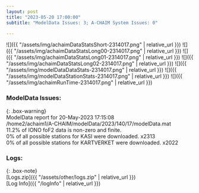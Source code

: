 ```yaml
---
layout: post
title: "2023-05-20 17:00:00"
subtitle: "ModelData Issues: 3; A-CHAIM System Issues: 0"

---
```


![]({{ "/assets/img/achaimDataStatsShort-2314017.png" | relative_url }})
![]({{ "/assets/img/achaimDataStatsLong00-2314017.png" | relative_url }})
![]({{ "/assets/img/achaimDataStatsLong01-2314017.png" | relative_url }})
![]({{ "/assets/img/achaimDataStatsLong02-2314017.png" | relative_url }})
![]({{ "/assets/img/modelDataDataStats-2314017.png" | relative_url }})
![]({{ "/assets/img/modelDataStationStats-2314017.png" | relative_url }})
![]({{ "/assets/img/achaimRunTime-2314017.png" | relative_url }})


### ModelData Issues:  
  
{: .box-warning}  
 ModelData report for 20-May-2023 17:15:08   
 /home2/achaim1/A-CHAIM/modelData/2023/140/17/modelData.mat   
 11.2% of IONO foF2 data is non-zero and finite.   
 0% of all possible stations for KASI were downloaded. x2313   
 0% of all possible stations for KARTVERKET were downloaded. x2022   
  


### Logs:  
  
{: .box-note}  
[Logs.zip]({{ "/assets/other/logs.zip" | relative_url }})  
[Log Info]({{ "/logInfo" | relative_url }})  
